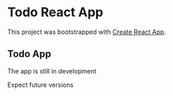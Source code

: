 # Todo React App

This project was bootstrapped with [Create React App](https://github.com/facebook/create-react-app).

## Todo App 
The app is still in development

Expect future versions